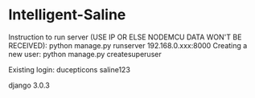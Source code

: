 # Intelligent-Saline

Instruction to run server (USE IP OR ELSE NODEMCU DATA WON'T BE RECEIVED): python manage.py runserver 192.168.0.xxx:8000
Creating a new user: python manage.py createsuperuser

Existing login: 
ducepticons
saline123








django 3.0.3


